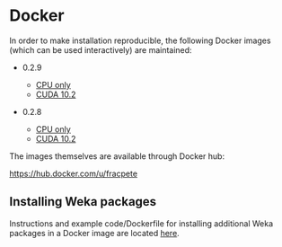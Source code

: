 # Docker

In order to make installation reproducible, the following Docker images 
(which can be used interactively) are maintained:

* 0.2.9
  
  * [CPU only](0.2.9_cpu)
  * [CUDA 10.2](0.2.9_cuda10.2)

* 0.2.8
  
  * [CPU only](0.2.8_cpu)
  * [CUDA 10.2](0.2.8_cuda10.2)

The images themselves are available through Docker hub:

https://hub.docker.com/u/fracpete


## Installing Weka packages

Instructions and example code/Dockerfile for installing additional Weka packages in a 
Docker image are located [here](packages).
